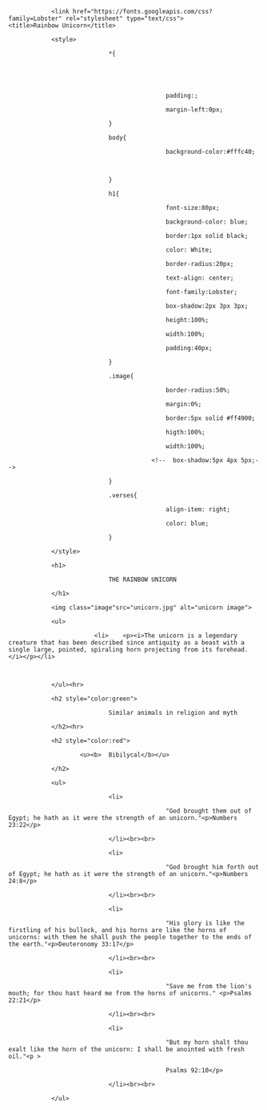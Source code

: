 <!DOCTYPE html>

<html lang="en">

<head>

				<link href="https://fonts.googleapis.com/css?family=Lobster" rel="stylesheet" type="text/css">				<title>Rainbow Unicorn</title>

				<style>

								*{

												

												

												padding:;

												margin-left:0px;

								}

								body{

												background-color:#fffc40;

										

								}

								h1{

												font-size:80px;

												background-color: blue;

												border:1px solid black;

												color: White;

												border-radius:20px;

												text-align: center;

												font-family:Lobster;

												box-shadow:2px 3px 3px;

												height:100%;

												width:100%;

												padding:40px;

								}

								.image{

												border-radius:50%;

												margin:0%;

												border:5px solid #ff4900;

												higth:100%;

												width:100%;

											<!--  box-shadow:5px 4px 5px;-->	

								}

								.verses{

												align-item: right;

												color: blue;

								}

				</style>

</head>

<body>

				<h1>

								THE RAINBOW UNICORN

				</h1>

				<img class="image"src="unicorn.jpg" alt="unicorn image">

				<ul>

							<li>	<p><i>The unicorn is a legendary creature that has been described since antiquity as a beast with a single large, pointed, spiraling horn projecting from its forehead.</i></p></li>

							

				</ul><hr>

				<h2 style="color:green">

								Similar animals in religion and myth

				</h2><hr>

				<h2 style="color:red">

						<u><b>	Bibilycal</b></u>	

				</h2>

				<ul>

								<li>

												"God brought them out of Egypt; he hath as it were the strength of an unicorn."<p>Numbers 23:22</p>

								</li><br><br>

								<li>

												"God brought him forth out of Egypt; he hath as it were the strength of an unicorn."<p>Numbers 24:8</p>

								</li><br><br>

								<li>

												"His glory is like the firstling of his bullock, and his horns are like the horns of unicorns: with them he shall push the people together to the ends of the earth."<p>Deuteronomy 33:17</p>

								</li><br><br>

								<li>

												"Save me from the lion's mouth; for thou hast heard me from the horns of unicorns." <p>Psalms 22:21</p>

								</li><br><br>

								<li>

												"But my horn shalt thou exalt like the horn of the unicorn: I shall be anointed with fresh oil."<p >

												Psalms 92:10</p>

								</li><br><br>

				</ul>

</body>

</html>

